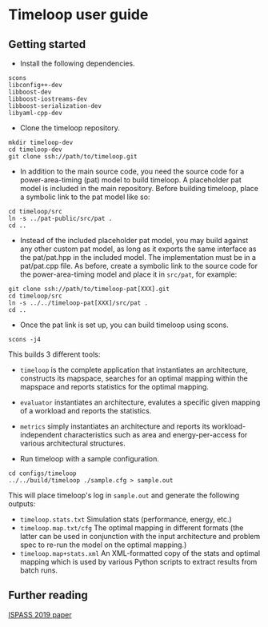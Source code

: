 # Timeloop user guide

## Getting started

* Install the following dependencies.
```
scons
libconfig++-dev
libboost-dev
libboost-iostreams-dev
libboost-serialization-dev
libyaml-cpp-dev
```

* Clone the timeloop repository.
```
mkdir timeloop-dev
cd timeloop-dev
git clone ssh://path/to/timeloop.git
```

* In addition to the main source code, you need the source code for a
  power-area-timing (pat) model to build timeloop. A placeholder pat model
  is included in the main repository. Before building timeloop, place a
  symbolic link to the pat model like so:
```
cd timeloop/src
ln -s ../pat-public/src/pat .
cd ..
```

* Instead of the included placeholder pat model, you may build against any
  other custom pat model, as long as it exports the same interface as the
  pat/pat.hpp in the included model. The implementation must be in a
  pat/pat.cpp file. As before, create a symbolic link to the source code for
  the power-area-timing model and place it in `src/pat`, for example:
```
git clone ssh://path/to/timeloop-pat[XXX].git
cd timeloop/src
ln -s ../../timeloop-pat[XXX]/src/pat .
cd ..
```

* Once the pat link is set up, you can build timeloop using scons.
```
scons -j4
```
This builds 3 different tools:
* `timeloop` is the complete application that instantiates an architecture,
  constructs its mapspace, searches for an optimal mapping within the mapspace
  and reports statistics for the optimal mapping.
* `evaluator` instantiates an architecture, evalutes a specific given
  mapping of a workload and reports the statistics.
* `metrics` simply instantiates an architecture and reports its
  workload-independent characteristics such as area and energy-per-access
  for various architectural structures.

* Run timeloop with a sample configuration.
```
cd configs/timeloop
../../build/timeloop ./sample.cfg > sample.out
```
This will place timeloop's log in `sample.out` and generate the following outputs:
* `timeloop.stats.txt` Simulation stats (performance, energy, etc.)
* `timeloop.map.txt/cfg` The optimal mapping in different formats
  (the latter can be used in conjunction with the
  input architecture and problem spec to re-run the model on the optimal
  mapping.)
* `timeloop.map+stats.xml` An XML-formatted copy of the stats and optimal mapping
  which is used by various Python scripts to extract results from batch runs.

## Further reading
[ISPASS 2019 paper](http://parashar.org/ispass19.pdf)
